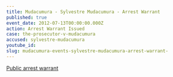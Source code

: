 ```yaml
---
title: Mudacumura - Sylvestre Mudacumura - Arrest Warrant
published: true
event_date: 2012-07-13T00:00:00.000Z
action: Arrest Warrant Issued
case: the-prosecutor-v-mudacumura
accused: sylvestre-mudacumura
youtube_id:
slug: mudacumura-events-sylvestre-mudacumura-arrest-warrant-
---
```



[Public arrest warrant](https://www.icc-cpi.int/Pages/record.aspx?docNo=ICC-01/04-01/12-1-Red)